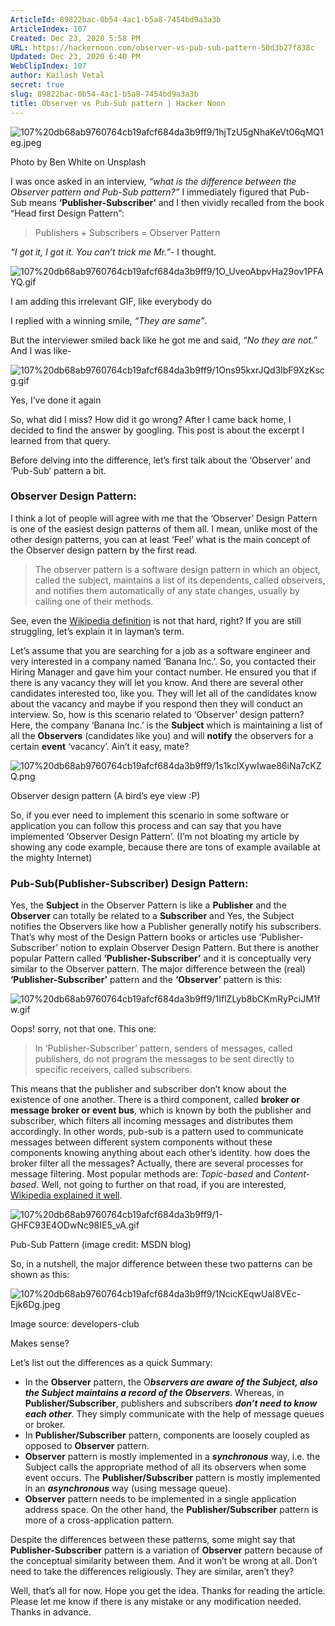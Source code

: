 ```yaml
---
ArticleId: 89822bac-0b54-4ac1-b5a8-7454bd9a3a3b
ArticleIndex: 107
Created: Dec 23, 2020 5:58 PM
URL: https://hackernoon.com/observer-vs-pub-sub-pattern-50d3b27f838c
Updated: Dec 23, 2020 6:40 PM
WebClipIndex: 107
author: Kailash Vetal
secret: true
slug: 89822bac-0b54-4ac1-b5a8-7454bd9a3a3b
title: Observer vs Pub-Sub pattern | Hacker Noon
---
```

![107%20db68ab9760764cb19afcf684da3b9ff9/1hjTzU5gNhaKeVt06qMQ1eg.jpeg](107%20db68ab9760764cb19afcf684da3b9ff9/1hjTzU5gNhaKeVt06qMQ1eg.jpeg)

Photo by Ben White on Unsplash

I was once asked in an interview, *“what is the difference between the Observer pattern and Pub-Sub pattern?”* I immediately figured that Pub-Sub means **‘Publisher-Subscriber’** and I then vividly recalled from the book “Head first Design Pattern”:

> Publishers + Subscribers = Observer Pattern

*“I got it, I got it. You can’t trick me Mr.”*- I thought.

![107%20db68ab9760764cb19afcf684da3b9ff9/1O_UveoAbpvHa29ov1PFAYQ.gif](107%20db68ab9760764cb19afcf684da3b9ff9/1O_UveoAbpvHa29ov1PFAYQ.gif)

I am adding this irrelevant GIF, like everybody do

I replied with a winning smile, *“They are same”*.

But the interviewer smiled back like he got me and said, *“No they are not.”* And I was like-

![107%20db68ab9760764cb19afcf684da3b9ff9/1Ons95kxrJQd3lbF9XzKscg.gif](107%20db68ab9760764cb19afcf684da3b9ff9/1Ons95kxrJQd3lbF9XzKscg.gif)

Yes, I’ve done it again

So, what did I miss? How did it go wrong? 
After I came back home, I decided to find the answer by googling. This post is about the excerpt I learned from that query.

Before delving into the difference, let’s first talk about the ‘Observer’ and ‘Pub-Sub’ pattern a bit.

### Observer Design Pattern:

I think a lot of people will agree with me that the ‘Observer’ Design Pattern is one of the easiest design patterns of them all. I mean, unlike most of the other design patterns, you can at least ‘Feel’ what is the main concept of the Observer design pattern by the first read.

> The observer pattern is a software design pattern in which an object, called the subject, maintains a list of its dependents, called observers, and notifies them automatically of any state changes, usually by calling one of their methods.

See, even the [Wikipedia definition](https://en.wikipedia.org/wiki/Observer_pattern) is not that hard, right? If you are still struggling, let’s explain it in layman’s term.

Let’s assume that you are searching for a job as a software engineer and very interested in a company named ‘Banana Inc.’. So, you contacted their Hiring Manager and gave him your contact number. He ensured you that if there is any vacancy they will let you know. And there are several other candidates interested too, like you. They will let all of the candidates know about the vacancy and maybe if you respond then they will conduct an interview. So, how is this scenario related to ‘Observer’ design pattern? Here, the company ‘Banana Inc.’ is the **Subject** which is maintaining a list of all the **Observers** (candidates like you) and will **notify** the observers for a certain **event** ‘vacancy’. Ain’t it easy, mate?

![107%20db68ab9760764cb19afcf684da3b9ff9/1s1kclXywIwae86iNa7cKZQ.png](107%20db68ab9760764cb19afcf684da3b9ff9/1s1kclXywIwae86iNa7cKZQ.png)

Observer design pattern (A bird’s eye view :P)

So, if you ever need to implement this scenario in some software or application you can follow this process and can say that you have implemented ‘Observer Design Pattern’. (I’m not bloating my article by showing any code example, because there are tons of example available at the mighty Internet)

### Pub-Sub(Publisher-Subscriber) Design Pattern:

Yes, the **Subject** in the Observer Pattern is like a **Publisher** and the **Observer** can totally be related to a **Subscriber** and Yes, the Subject notifies the Observers like how a Publisher generally notify his subscribers. That’s why most of the Design Pattern books or articles use ‘Publisher-Subscriber’ notion to explain Observer Design Pattern. But there is another popular Pattern called **‘Publisher-Subscriber’** and it is conceptually very similar to the Observer pattern. The major difference between the (real) **‘Publisher-Subscriber’** pattern and the **‘Observer’** pattern is this:

![107%20db68ab9760764cb19afcf684da3b9ff9/1IflZLyb8bCKmRyPciJM1fw.gif](107%20db68ab9760764cb19afcf684da3b9ff9/1IflZLyb8bCKmRyPciJM1fw.gif)

Oops! sorry, not that one. This one:

> In ‘Publisher-Subscriber’ pattern, senders of messages, called publishers, do not program the messages to be sent directly to specific receivers, called subscribers.

This means that the publisher and subscriber don’t know about the existence of one another. There is a third component, called **broker or message broker or event bus**, which is known by both the publisher and subscriber, which filters all incoming messages and distributes them accordingly. In other words, pub-sub is a pattern used to communicate messages between different system components without these components knowing anything about each other’s identity. how does the broker filter all the messages? Actually, there are several processes for message filtering. Most popular methods are: *Topic-based* and *Content-based*. Well, not going to further on that road, if you are interested, [Wikipedia explained it well](https://en.wikipedia.org/wiki/Publish%E2%80%93subscribe_pattern#Message_filtering).

![107%20db68ab9760764cb19afcf684da3b9ff9/1-GHFC93E4ODwNc98IE5_vA.gif](107%20db68ab9760764cb19afcf684da3b9ff9/1-GHFC93E4ODwNc98IE5_vA.gif)

Pub-Sub Pattern (image credit: MSDN blog)

So, in a nutshell, the major difference between these two patterns can be shown as this:

![107%20db68ab9760764cb19afcf684da3b9ff9/1NcicKEqwUaI8VEc-Ejk6Dg.jpeg](107%20db68ab9760764cb19afcf684da3b9ff9/1NcicKEqwUaI8VEc-Ejk6Dg.jpeg)

Image source: developers-club

Makes sense?

Let’s list out the differences as a quick Summary:

- In the **Observer** pattern, the O***bservers are aware of the Subject, also the Subject maintains a record of the Observers***. Whereas, in **Publisher/Subscriber**, publishers and subscribers ***don’t need to know each other***. They simply communicate with the help of message queues or broker.
- In **Publisher/Subscriber** pattern, components are loosely coupled as opposed to **Observer** pattern.
- **Observer** pattern is mostly implemented in a ***synchronous*** way, i.e. the Subject calls the appropriate method of all its observers when some event occurs. The **Publisher/Subscriber** pattern is mostly implemented in an ***asynchronous*** way (using message queue).
- **Observer** pattern needs to be implemented in a single application address space. On the other hand, the **Publisher/Subscriber** pattern is more of a cross-application pattern.

Despite the differences between these patterns, some might say that **Publisher-Subscriber** pattern is a variation of **Observer** pattern because of the conceptual similarity between them. And it won’t be wrong at all. Don’t need to take the differences religiously. They are similar, aren’t they?

Well, that’s all for now. Hope you get the idea. Thanks for reading the article. Please let me know if there is any mistake or any modification needed. Thanks in advance.
